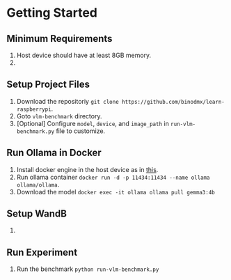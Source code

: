 # Getting Started

## Minimum Requirements
1. Host device should have at least 8GB memory.
2. 

## Setup Project Files
1. Download the repositoriy `git clone https://github.com/binodmx/learn-raspberrypi`.
2. Goto `vlm-benchmark` directory.
3. [Optional] Configure `model`, `device`, and `image_path` in `run-vlm-benchmark.py` file to customize.

## Run Ollama in Docker
1. Install docker engine in the host device as in [this](https://docs.docker.com/engine/install/).
2. Run ollama container `docker run -d -p 11434:11434 --name ollama ollama/ollama`.
3. Download the model `docker exec -it ollama ollama pull gemma3:4b`

## Setup WandB
1.

## Run Experiment
1. Run the benchmark `python run-vlm-benchmark.py`
